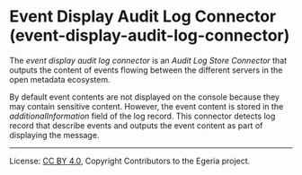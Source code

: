 <!-- SPDX-License-Identifier: CC-BY-4.0 -->
<!-- Copyright Contributors to the Egeria project. -->


# Event Display Audit Log Connector (event-display-audit-log-connector)

The *event display audit log connector* is an *Audit Log Store Connector* that outputs
the content of events flowing between the different servers in the open metadata ecosystem.

By default event contents are not displayed on the console because they may contain sensitive
content.  However, the event content is stored in the *additionalInformation*
field of the log record.  This connector detects log record that describe events and
outputs the event content as part of displaying the message.


----
License: [CC BY 4.0](https://creativecommons.org/licenses/by/4.0/),
Copyright Contributors to the Egeria project.